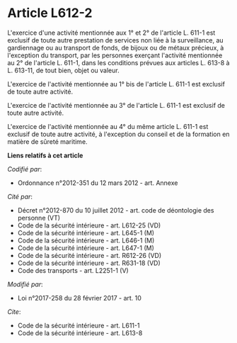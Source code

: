 # Article L612-2

L'exercice d'une activité mentionnée aux 1° et 2° de l'article L. 611-1 est exclusif de toute autre prestation de services
non liée à la surveillance, au gardiennage ou au transport de fonds, de bijoux ou de métaux précieux, à l'exception du
transport, par les personnes exerçant l'activité mentionnée au 2° de l'article L. 611-1, dans les conditions prévues aux
articles L. 613-8 à L. 613-11, de tout bien, objet ou valeur. 

L'exercice de l'activité mentionnée au 1° bis de l'article L. 611-1 est exclusif de toute autre activité.

L'exercice de l'activité mentionnée au 3° de l'article L. 611-1 est exclusif de toute autre activité. 

L'exercice de l'activité mentionnée au 4° du même article L. 611-1 est exclusif de toute autre activité, à l'exception du
conseil et de la formation en matière de sûreté maritime.

**Liens relatifs à cet article**

_Codifié par_:

  - Ordonnance n°2012-351 du 12 mars 2012 - art. Annexe

_Cité par_:

  - Décret n°2012-870 du 10 juillet 2012 - art. code de déontologie des personne (VT)
  - Code de la sécurité intérieure - art. L612-25 (VD)
  - Code de la sécurité intérieure - art. L645-1 (M)
  - Code de la sécurité intérieure - art. L646-1 (M)
  - Code de la sécurité intérieure - art. L647-1 (M)
  - Code de la sécurité intérieure - art. R612-26 (VD)
  - Code de la sécurité intérieure - art. R631-18 (VD)
  - Code des transports - art. L2251-1 (V)

_Modifié par_:

  - Loi n°2017-258 du 28 février 2017 - art. 10

_Cite_:

  - Code de la sécurité intérieure - art. L611-1
  - Code de la sécurité intérieure - art. L613-8
